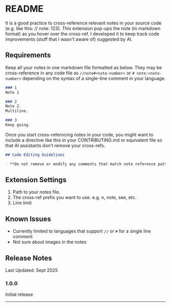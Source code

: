# README

It is a good practice to cross-reference relevant notes in your source code (e.g. like this: // note: 123). This extension pop-ups the note (in markdown format) as you hover over the cross-ref. I developed it to keep track code improvements (stuff that I wasn't aware of) suggested by AI.


## Requirements

Keep all your notes in one markdown file formatted as below. They may be cross-reference in any code file as `//note#<note-number>` or `# note:<note-number>` depending on the syntax of a single-line comment in your language.

```markdown
### 1
Note 1

### 2
Note 2.
Multiline.

### 3
Keep going.
```

Once you start cross-referncing notes in your code, you might want to include a directive like this in your CONTRIBUTING.md or equivalent file so that AI assistants don't remove your cross-refs.

```markdown
## Code Editing Guidelines

- **Do not remove or modify any comments that match note reference patterns (e.g., `// n#2`, `// note: 3`) when editing code.**
```

## Extension Settings

1. Path to your notes file.
2. The cross-ref prefix you want to use. e.g. n, note, see, etc.
3. Line limit

## Known Issues

- Currently limited to languages that support `//` or `#` for a single line comment
- Not sure about images in the notes

## Release Notes

Last Updated: Sept 2025

### 1.0.0

Initial release

---